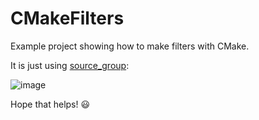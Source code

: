 # CMakeFilters
Example project showing how to make filters with CMake.

It is just using [source_group](https://cmake.org/cmake/help/latest/command/source_group.html):

![image](https://github.com/ajorians/CMakeFilters/assets/3475163/eb0b63aa-0dfa-4c3a-a46e-70ad83305f39)

Hope that helps! :smiley: